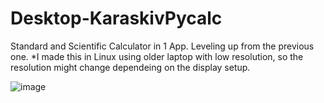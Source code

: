# Desktop-KaraskivPycalc
Standard and Scientific Calculator in 1 App. Leveling up from the previous one.
*I made this in Linux using older laptop with low resolution, so the resolution might change dependeing on the display setup.

![image](https://user-images.githubusercontent.com/82354360/118839612-d62f0680-b8f0-11eb-9d3f-dcfd615b0674.png)
